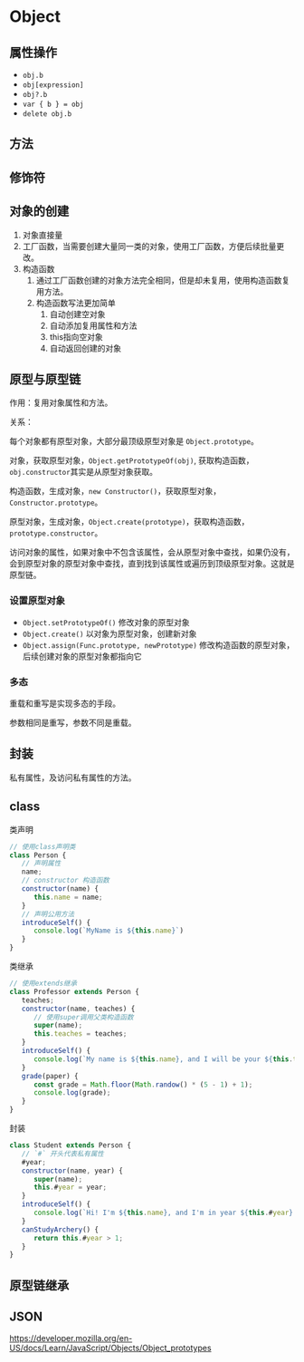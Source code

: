 # Object

## 属性操作

* `obj.b`
* `obj[expression]`
* `obj?.b`
* `var { b } = obj`
* `delete obj.b`

## 方法

## 修饰符

## 对象的创建

1. 对象直接量
2. 工厂函数，当需要创建大量同一类的对象，使用工厂函数，方便后续批量更改。
3. 构造函数
   1. 通过工厂函数创建的对象方法完全相同，但是却未复用，使用构造函数复用方法。
   2. 构造函数写法更加简单
      1. 自动创建空对象
      2. 自动添加复用属性和方法
      3. this指向空对象
      4. 自动返回创建的对象

## 原型与原型链

作用：复用对象属性和方法。

关系：

每个对象都有原型对象，大部分最顶级原型对象是 `Object.prototype`。

对象，获取原型对象，`Object.getPrototypeOf(obj)`, 获取构造函数，`obj.constructor`其实是从原型对象获取。

构造函数，生成对象，`new Constructor()`，获取原型对象，`Constructor.prototype`。

原型对象，生成对象，`Object.create(prototype)`，获取构造函数，`prototype.constructor`。

访问对象的属性，如果对象中不包含该属性，会从原型对象中查找，如果仍没有，会到原型对象的原型对象中查找，直到找到该属性或遍历到顶级原型对象。这就是原型链。

### 设置原型对象

* `Object.setPrototypeOf()` 修改对象的原型对象
* `Object.create()` 以对象为原型对象，创建新对象
* `Object.assign(Func.prototype, newPrototype)` 修改构造函数的原型对象，后续创建对象的原型对象都指向它

### 多态

重载和重写是实现多态的手段。

参数相同是重写，参数不同是重载。

## 封装

私有属性，及访问私有属性的方法。

## class

类声明

```js
// 使用class声明类
class Person {
   // 声明属性
   name;
   // constructor 构造函数
   constructor(name) {
      this.name = name;
   }
   // 声明公用方法
   introduceSelf() {
      console.log(`MyName is ${this.name}`)
   }
}
```

类继承

```js
// 使用extends继承
class Professor extends Person {
   teaches;
   constructor(name, teaches) {
      // 使用super调用父类构造函数
      super(name);
      this.teaches = teaches;
   }
   introduceSelf() {
      console.log(`My name is ${this.name}, and I will be your ${this.teaches} professor.`)
   }
   grade(paper) {
      const grade = Math.floor(Math.randow() * (5 - 1) + 1);
      console.log(grade);
   }
}
```

封装

```js
class Student extends Person {
   // `#` 开头代表私有属性
   #year;
   constructor(name, year) {
      super(name);
      this.#year = year;
   }
   introduceSelf() {
      console.log(`Hi! I'm ${this.name}, and I'm in year ${this.#year}.`);
   }
   canStudyArchery() {
      return this.#year > 1;
   }
}
```

## 原型链继承

## JSON

<https://developer.mozilla.org/en-US/docs/Learn/JavaScript/Objects/Object_prototypes>
